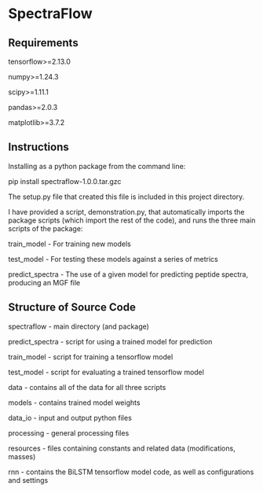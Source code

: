 # SpectraFlow


## Requirements

tensorflow>=2.13.0

numpy>=1.24.3

scipy>=1.11.1

pandas>=2.0.3

matplotlib>=3.7.2


## Instructions

Installing as a python package from the command line:

pip install spectraflow-1.0.0.tar.gzc

The setup.py file that created this file is included in this project directory.

I have provided a script, demonstration.py, that automatically imports the package scripts (which import the rest of the code),
and runs the three main scripts of the package:

train_model - For training new models

test_model - For testing these models against a series of metrics

predict_spectra - The use of a given model for predicting peptide spectra, producing an MGF file


## Structure of Source Code

spectraflow - main directory (and package)

predict_spectra - script for using a trained model for prediction

train_model - script for training a tensorflow model

test_model - script for evaluating a trained tensorflow model

data - contains all of the data for all three scripts

models - contains trained model weights

data_io - input and output python files

processing - general processing files

resources - files containing constants and related data (modifications, masses)

rnn - contains the BiLSTM tensorflow model code, as well as configurations and settings

